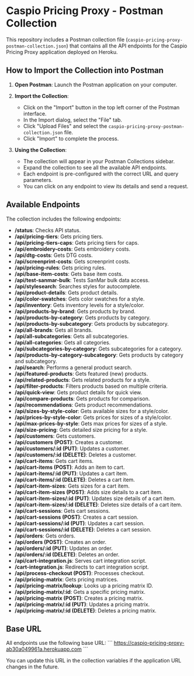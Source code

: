 # Caspio Pricing Proxy - Postman Collection

This repository includes a Postman collection file (`caspio-pricing-proxy-postman-collection.json`) that contains all the API endpoints for the Caspio Pricing Proxy application deployed on Heroku.

## How to Import the Collection into Postman

1.  **Open Postman**: Launch the Postman application on your computer.

2.  **Import the Collection**:
    *   Click on the "Import" button in the top left corner of the Postman interface.
    *   In the Import dialog, select the "File" tab.
    *   Click "Upload Files" and select the `caspio-pricing-proxy-postman-collection.json` file.
    *   Click "Import" to complete the process.

3.  **Using the Collection**:
    *   The collection will appear in your Postman Collections sidebar.
    *   Expand the collection to see all the available API endpoints.
    *   Each endpoint is pre-configured with the correct URL and query parameters.
    *   You can click on any endpoint to view its details and send a request.

## Available Endpoints

The collection includes the following endpoints:

-   **/status**: Checks API status.
-   **/api/pricing-tiers**: Gets pricing tiers.
-   **/api/pricing-tiers-caps**: Gets pricing tiers for caps.
-   **/api/embroidery-costs**: Gets embroidery costs.
-   **/api/dtg-costs**: Gets DTG costs.
-   **/api/screenprint-costs**: Gets screenprint costs.
-   **/api/pricing-rules**: Gets pricing rules.
-   **/api/base-item-costs**: Gets base item costs.
-   **/api/test-sanmar-bulk**: Tests SanMar bulk data access.
-   **/api/stylesearch**: Searches styles for autocomplete.
-   **/api/product-details**: Gets product details.
-   **/api/color-swatches**: Gets color swatches for a style.
-   **/api/inventory**: Gets inventory levels for a style/color.
-   **/api/products-by-brand**: Gets products by brand.
-   **/api/products-by-category**: Gets products by category.
-   **/api/products-by-subcategory**: Gets products by subcategory.
-   **/api/all-brands**: Gets all brands.
-   **/api/all-subcategories**: Gets all subcategories.
-   **/api/all-categories**: Gets all categories.
-   **/api/subcategories-by-category**: Gets subcategories for a category.
-   **/api/products-by-category-subcategory**: Gets products by category and subcategory.
-   **/api/search**: Performs a general product search.
-   **/api/featured-products**: Gets featured (new) products.
-   **/api/related-products**: Gets related products for a style.
-   **/api/filter-products**: Filters products based on multiple criteria.
-   **/api/quick-view**: Gets product details for quick view.
-   **/api/compare-products**: Gets products for comparison.
-   **/api/recommendations**: Gets product recommendations.
-   **/api/sizes-by-style-color**: Gets available sizes for a style/color.
-   **/api/prices-by-style-color**: Gets prices for sizes of a style/color.
-   **/api/max-prices-by-style**: Gets max prices for sizes of a style.
-   **/api/size-pricing**: Gets detailed size pricing for a style.
-   **/api/customers**: Gets customers.
-   **/api/customers (POST)**: Creates a customer.
-   **/api/customers/:id (PUT)**: Updates a customer.
-   **/api/customers/:id (DELETE)**: Deletes a customer.
-   **/api/cart-items**: Gets cart items.
-   **/api/cart-items (POST)**: Adds an item to cart.
-   **/api/cart-items/:id (PUT)**: Updates a cart item.
-   **/api/cart-items/:id (DELETE)**: Deletes a cart item.
-   **/api/cart-item-sizes**: Gets sizes for a cart item.
-   **/api/cart-item-sizes (POST)**: Adds size details to a cart item.
-   **/api/cart-item-sizes/:id (PUT)**: Updates size details of a cart item.
-   **/api/cart-item-sizes/:id (DELETE)**: Deletes size details of a cart item.
-   **/api/cart-sessions**: Gets cart sessions.
-   **/api/cart-sessions (POST)**: Creates a cart session.
-   **/api/cart-sessions/:id (PUT)**: Updates a cart session.
-   **/api/cart-sessions/:id (DELETE)**: Deletes a cart session.
-   **/api/orders**: Gets orders.
-   **/api/orders (POST)**: Creates an order.
-   **/api/orders/:id (PUT)**: Updates an order.
-   **/api/orders/:id (DELETE)**: Deletes an order.
-   **/api/cart-integration.js**: Serves cart integration script.
-   **/cart-integration.js**: Redirects to cart integration script.
-   **/api/process-checkout (POST)**: Processes checkout.
-   **/api/pricing-matrix**: Gets pricing matrices.
-   **/api/pricing-matrix/lookup**: Looks up a pricing matrix ID.
-   **/api/pricing-matrix/:id**: Gets a specific pricing matrix.
-   **/api/pricing-matrix (POST)**: Creates a pricing matrix.
-   **/api/pricing-matrix/:id (PUT)**: Updates a pricing matrix.
-   **/api/pricing-matrix/:id (DELETE)**: Deletes a pricing matrix.

## Base URL

All endpoints use the following base URL:
\`\`\`
https://caspio-pricing-proxy-ab30a049961a.herokuapp.com
\`\`\`

You can update this URL in the collection variables if the application URL changes in the future.